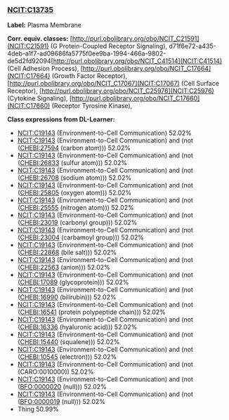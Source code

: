 
### [NCIT:C13735](http://purl.obolibrary.org/obo/NCIT_C13735)
**Label:** Plasma Membrane

**Corr. equiv. classes:** [http://purl.obolibrary.org/obo/NCIT_C21591](NCIT:C21591) (G Protein-Coupled Receptor Signaling), d71f6e72-a435-4deb-a1f7-ad09686fa5775f0ee9ba-1994-466a-9802-de5d2fd92094[http://purl.obolibrary.org/obo/NCIT_C41514](NCIT:C41514) (Cell Adhesion Process), [http://purl.obolibrary.org/obo/NCIT_C17664](NCIT:C17664) (Growth Factor Receptor), [http://purl.obolibrary.org/obo/NCIT_C17067](NCIT:C17067) (Cell Surface Receptor), [http://purl.obolibrary.org/obo/NCIT_C25976](NCIT:C25976) (Cytokine Signaling), [http://purl.obolibrary.org/obo/NCIT_C17660](NCIT:C17660) (Receptor Tyrosine Kinase), 

**Class expressions from DL-Learner:**

- [NCIT:C19143](http://purl.obolibrary.org/obo/NCIT_C19143) (Environment-to-Cell Communication) 52.02%
- [NCIT:C19143](http://purl.obolibrary.org/obo/NCIT_C19143) (Environment-to-Cell Communication) and (not ([CHEBI:27594](http://purl.obolibrary.org/obo/CHEBI_27594) (carbon atom))) 52.02%
- [NCIT:C19143](http://purl.obolibrary.org/obo/NCIT_C19143) (Environment-to-Cell Communication) and (not ([CHEBI:26833](http://purl.obolibrary.org/obo/CHEBI_26833) (sulfur atom))) 52.02%
- [NCIT:C19143](http://purl.obolibrary.org/obo/NCIT_C19143) (Environment-to-Cell Communication) and (not ([CHEBI:26708](http://purl.obolibrary.org/obo/CHEBI_26708) (sodium atom))) 52.02%
- [NCIT:C19143](http://purl.obolibrary.org/obo/NCIT_C19143) (Environment-to-Cell Communication) and (not ([CHEBI:25805](http://purl.obolibrary.org/obo/CHEBI_25805) (oxygen atom))) 52.02%
- [NCIT:C19143](http://purl.obolibrary.org/obo/NCIT_C19143) (Environment-to-Cell Communication) and (not ([CHEBI:25555](http://purl.obolibrary.org/obo/CHEBI_25555) (nitrogen atom))) 52.02%
- [NCIT:C19143](http://purl.obolibrary.org/obo/NCIT_C19143) (Environment-to-Cell Communication) and (not ([CHEBI:23019](http://purl.obolibrary.org/obo/CHEBI_23019) (carbonyl group))) 52.02%
- [NCIT:C19143](http://purl.obolibrary.org/obo/NCIT_C19143) (Environment-to-Cell Communication) and (not ([CHEBI:23004](http://purl.obolibrary.org/obo/CHEBI_23004) (carbamoyl group))) 52.02%
- [NCIT:C19143](http://purl.obolibrary.org/obo/NCIT_C19143) (Environment-to-Cell Communication) and (not ([CHEBI:22868](http://purl.obolibrary.org/obo/CHEBI_22868) (bile salt))) 52.02%
- [NCIT:C19143](http://purl.obolibrary.org/obo/NCIT_C19143) (Environment-to-Cell Communication) and (not ([CHEBI:22563](http://purl.obolibrary.org/obo/CHEBI_22563) (anion))) 52.02%
- [NCIT:C19143](http://purl.obolibrary.org/obo/NCIT_C19143) (Environment-to-Cell Communication) and (not ([CHEBI:17089](http://purl.obolibrary.org/obo/CHEBI_17089) (glycoprotein))) 52.02%
- [NCIT:C19143](http://purl.obolibrary.org/obo/NCIT_C19143) (Environment-to-Cell Communication) and (not ([CHEBI:16990](http://purl.obolibrary.org/obo/CHEBI_16990) (bilirubin))) 52.02%
- [NCIT:C19143](http://purl.obolibrary.org/obo/NCIT_C19143) (Environment-to-Cell Communication) and (not ([CHEBI:16541](http://purl.obolibrary.org/obo/CHEBI_16541) (protein polypeptide chain))) 52.02%
- [NCIT:C19143](http://purl.obolibrary.org/obo/NCIT_C19143) (Environment-to-Cell Communication) and (not ([CHEBI:16336](http://purl.obolibrary.org/obo/CHEBI_16336) (hyaluronic acid))) 52.02%
- [NCIT:C19143](http://purl.obolibrary.org/obo/NCIT_C19143) (Environment-to-Cell Communication) and (not ([CHEBI:15440](http://purl.obolibrary.org/obo/CHEBI_15440) (squalene))) 52.02%
- [NCIT:C19143](http://purl.obolibrary.org/obo/NCIT_C19143) (Environment-to-Cell Communication) and (not ([CHEBI:10545](http://purl.obolibrary.org/obo/CHEBI_10545) (electron))) 52.02%
- [NCIT:C19143](http://purl.obolibrary.org/obo/NCIT_C19143) (Environment-to-Cell Communication) and (not (CARO:0010000)) 52.02%
- [NCIT:C19143](http://purl.obolibrary.org/obo/NCIT_C19143) (Environment-to-Cell Communication) and (not ([BFO:0000020](http://purl.obolibrary.org/obo/BFO_0000020) (null))) 52.02%
- [NCIT:C19143](http://purl.obolibrary.org/obo/NCIT_C19143) (Environment-to-Cell Communication) and (not ([BFO:0000019](http://purl.obolibrary.org/obo/BFO_0000019) (null))) 52.02%
- Thing 50.99%


